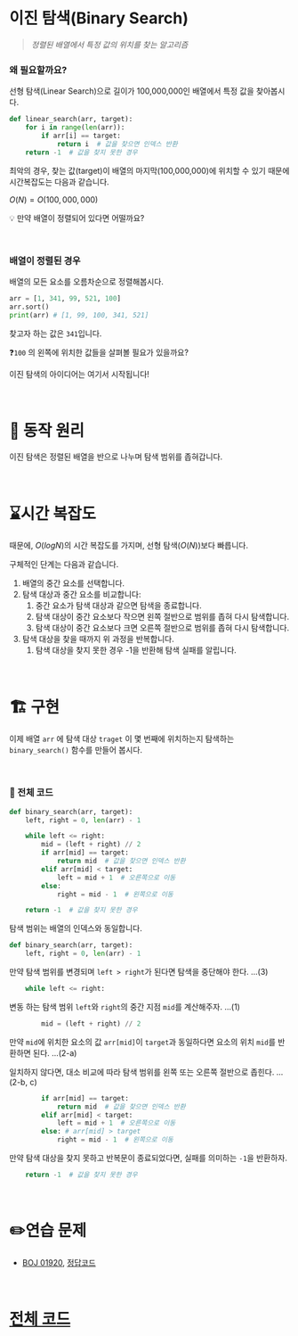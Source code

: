 # 이진 탐색(Binary Search)

> *정렬된 배열에서 특정 값의 위치를 찾는 알고리즘*

### 왜 필요할까요?

선형 탐색(Linear Search)으로 길이가 100,000,000인 배열에서 특정 값을 찾아봅시다.

```python
def linear_search(arr, target):
    for i in range(len(arr)):
        if arr[i] == target:
            return i  # 값을 찾으면 인덱스 반환
    return -1  # 값을 찾지 못한 경우
```

최악의 경우, 찾는 값(target)이 배열의 마지막(100,000,000)에 위치할 수 있기 때문에 시간복잡도는 다음과 같습니다.

$O(N) = O(100,000,000)$ 

💡 만약 배열이 정렬되어 있다면 어떨까요?

<br>

### 배열이 정렬된 경우

배열의 모든 요소를 오름차순으로 정렬해봅시다.

```python
arr = [1, 341, 99, 521, 100]
arr.sort()
print(arr) # [1, 99, 100, 341, 521]
```

찾고자 하는 값은  `341`입니다. 

❓`100` 의 왼쪽에 위치한 값들을 살펴볼 필요가 있을까요?

이진 탐색의 아이디어는 여기서 시작됩니다!

<br>

# 🔄 동작 원리

이진 탐색은 정렬된 배열을 반으로 나누며 탐색 범위를 좁혀갑니다.

<br>

# ⌛시간 복잡도

때문에, $O(log N)$의 시간 복잡도를 가지며, 선형 탐색($O(N)$)보다 빠릅니다.

구체적인 단계는 다음과 같습니다.

1. 배열의 중간 요소를 선택합니다.
2. 탐색 대상과 중간 요소를 비교합니다:
    1. 중간 요소가 탐색 대상과 같으면 탐색을 종료합니다.
    2. 탐색 대상이 중간 요소보다 작으면 왼쪽 절반으로 범위를 좁혀 다시 탐색합니다.
    3. 탐색 대상이 중간 요소보다 크면 오른쪽 절반으로 범위를 좁혀 다시 탐색합니다.
3. 탐색 대상을 찾을 때까지 위 과정을 반복합니다.
    1. 탐색 대상을 찾지 못한 경우 -1을 반환해 탐색 실패를 알립니다.
  
<br>

# 🏗️ 구현

이제 배열 `arr` 에 탐색 대상 `traget` 이 몇 번째에 위치하는지 탐색하는 `binary_search()` 함수를 만들어 봅시다.

<br>

### 📜 전체 코드

```python
def binary_search(arr, target):
    left, right = 0, len(arr) - 1

    while left <= right:
        mid = (left + right) // 2
        if arr[mid] == target:
            return mid  # 값을 찾으면 인덱스 반환
        elif arr[mid] < target:
            left = mid + 1  # 오른쪽으로 이동
        else:
            right = mid - 1  # 왼쪽으로 이동

    return -1  # 값을 찾지 못한 경우
```

탐색 범위는 배열의 인덱스와 동일합니다.

```python
def binary_search(arr, target):
    left, right = 0, len(arr) - 1
```

만약 탐색 범위를 변경되며 `left > right`가 된다면 탐색을 중단해야 한다. …(3)

```python
    while left <= right:
```

변동 하는 탐색 범위 `left`와 `right`의 중간 지점 `mid`를 계산해주자. …(1)

```python
        mid = (left + right) // 2
```

만약 `mid`에 위치한 요소의 값 `arr[mid]`이 `target`과 동일하다면 요소의 위치 `mid`를 반환하면 된다. …(2-a)

일치하지 않다면, 대소 비교에 따라 탐색 범위를 왼쪽 또는 오른쪽 절반으로 좁힌다. …(2-b, c)

```python
        if arr[mid] == target:
            return mid  # 값을 찾으면 인덱스 반환
        elif arr[mid] < target:
            left = mid + 1  # 오른쪽으로 이동
        else: # arr[mid] > target
            right = mid - 1  # 왼쪽으로 이동
```

만약 탐색 대상을 찾지 못하고 반복문이 종료되었다면, 실패를 의미하는 `-1`을 반환하자.

```python
    return -1  # 값을 찾지 못한 경우
```

<br>

# ✏️연습 문제
- [BOJ 01920](https://www.acmicpc.net/problem/1920), [정답코드](https://github.com/rogi-rogi/problem-solving/blob/main/Baekjoon%20Online%20Judge/easy/01920.py)

<br>

# [전체 코드](https://github.com/rogi-rogi/Algorithm/blob/main/Binary%20Search/binary_search.py)
